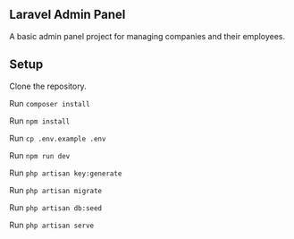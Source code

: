 ## Laravel Admin Panel

A basic admin panel project for managing companies and their employees.

## Setup

Clone the repository.

Run ```composer install```

Run ```npm install```

Run ```cp .env.example .env```

Run ```npm run dev```

Run ```php artisan key:generate```

Run ```php artisan migrate```

Run ```php artisan db:seed```

Run ```php artisan serve```
